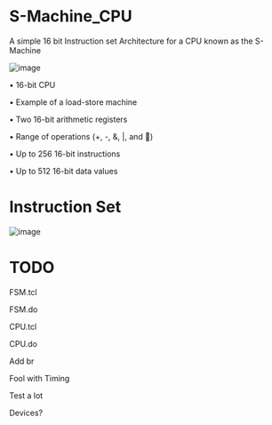 # S-Machine_CPU
A simple 16 bit Instruction set Architecture for a CPU known as the S-Machine

![image](https://github.com/JasperGrant/S-Machine-CPU/assets/72110751/9e271fee-1974-4a6c-b39b-ebdd6b4c9f13)

• 16-bit CPU

• Example of a load-store machine

• Two 16-bit arithmetic registers

• Range of operations (+, -, &, |,
and )

• Up to 256 16-bit instructions

• Up to 512 16-bit data values

# Instruction Set

![image](https://github.com/JasperGrant/S-Machine-CPU/assets/72110751/b3713dc9-4c41-4c3b-97ac-0c3d02684f96)

# TODO

FSM.tcl

FSM.do

CPU.tcl

CPU.do

Add br

Fool with Timing

Test a lot

Devices?

